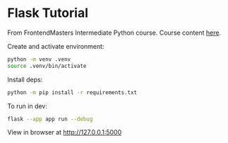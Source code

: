 # Flask Tutorial

From FrontendMasters Intermediate Python course. Course content [here](https://www.learnpython.dev/).

Create and activate environment:

```bash
python -m venv .venv
source .venv/bin/activate
```

Install deps:

```bash
python -m pip install -r requirements.txt
```

To run in dev:

```bash
flask --app app run --debug
```

View in browser at http://127.0.0.1:5000
